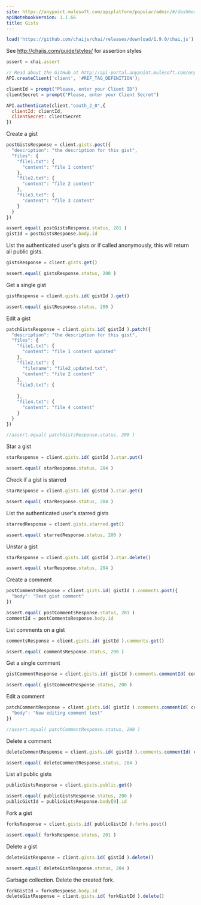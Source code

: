 ```yaml
---
site: https://anypoint.mulesoft.com/apiplatform/popular/admin/#/dashboard/apis/7782/versions/7918/portal/pages/6523/edit
apiNotebookVersion: 1.1.66
title: Gists
---
```


```javascript
load('https://github.com/chaijs/chai/releases/download/1.9.0/chai.js')
```

See http://chaijs.com/guide/styles/ for assertion styles

```javascript
assert = chai.assert
```

```javascript
// Read about the GitHub at http://api-portal.anypoint.mulesoft.com/onpositive/api/github
API.createClient('client', '#REF_TAG_DEFENITION');
```

```javascript
clientId = prompt("Please, enter your Client ID")
clientSecret = prompt("Please, enter your Client Secret")
```

```javascript
API.authenticate(client,"oauth_2_0",{
  clientId: clientId,
  clientSecret: clientSecret
})
```

Create a gist

```javascript
postGistsResponse = client.gists.post({
  "description": "the description for this gist",
  "files": {
    "file1.txt": {
      "content": "file 1 content"
    },
    "file2.txt": {      
      "content": "file 2 content"
    },
    "file3.txt": {
      "content": "file 3 content"
    }
  }
})
```

```javascript
assert.equal( postGistsResponse.status, 201 )
gistId = postGistsResponse.body.id
```

List the authenticated user's gists or if called anonymously, this will
return all public gists.

```javascript
gistsResponse = client.gists.get()
```

```javascript
assert.equal( gistsResponse.status, 200 )
```

Get a single gist

```javascript
gistResponse = client.gists.id( gistId ).get()
```

```javascript
assert.equal( gistResponse.status, 200 )
```

Edit a gist

```javascript
patchGistsResponse = client.gists.id( gistId ).patch({
  "description": "the description for this gist",
  "files": {
    "file1.txt": {
      "content": "file 1 content updated"
    },
    "file2.txt": {
      "filename": "file2_updated.txt",
      "content": "file 2 content"
    },
    "file3.txt": {
      
    },
    "file4.txt": {
      "content": "file 4 content"
    }
  }
})
```

```javascript
//assert.equal( patchGistsResponse.status, 200 )
```

Star a gist

```javascript
starResponse = client.gists.id( gistId ).star.put()
```

```javascript
assert.equal( starResponse.status, 204 )
```

Check if a gist is starred

```javascript
starResponse = client.gists.id( gistId ).star.get()
```

```javascript
assert.equal( starResponse.status, 204 )
```

List the authenticated user's starred gists

```javascript
starredResponse = client.gists.starred.get()
```

```javascript
assert.equal( starredResponse.status, 200 )
```

Unstar a gist

```javascript
starResponse = client.gists.id( gistId ).star.delete()
```

```javascript
assert.equal( starResponse.status, 204 )
```

Create a comment


```javascript
postCommentsResponse = client.gists.id( gistId ).comments.post({
  "body": "Test gist comment"
})
```

```javascript
assert.equal( postCommentsResponse.status, 201 )
commentId = postCommentsResponse.body.id
```

List comments on a gist

```javascript
commentsResponse = client.gists.id( gistId ).comments.get()
```

```javascript
assert.equal( commentsResponse.status, 200 )
```

Get a single comment

```javascript
gistCommentResponse = client.gists.id( gistId ).comments.commentId( commentId ).get()
```

```javascript
assert.equal( gistCommentResponse.status, 200 )
```

Edit a comment

```javascript
patchCommentResponse = client.gists.id( gistId ).comments.commentId( commentId ).patch({
  "body": "New editing comment test"
})
```

```javascript
//assert.equal( patchCommentResponse.status, 200 )
```

Delete a comment

```javascript
deleteCommentResponse = client.gists.id( gistId ).comments.commentId( commentId ).delete()
```

```javascript
assert.equal( deleteCommentResponse.status, 204 )
```

List all public gists

```javascript
publicGistsResponse = client.gists.public.get()
```

```javascript
assert.equal( publicGistsResponse.status, 200 )
publicGistId = publicGistsResponse.body[0].id
```

Fork a gist

```javascript
forksResponse = client.gists.id( publicGistId ).forks.post()
```

```javascript
assert.equal( forksResponse.status, 201 )
```

Delete a gist

```javascript
deleteGistResponse = client.gists.id( gistId ).delete()
```

```javascript
assert.equal( deleteGistResponse.status, 204 )
```

Garbage collection. Delete the created fork.

```javascript
forkGistId = forksResponse.body.id
deleteGistResponse = client.gists.id( forkGistId ).delete()
```
